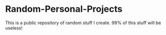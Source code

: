 # Random-Personal-Projects
This is a public repository of random stuff I create. 99% of this stuff will be useless!
